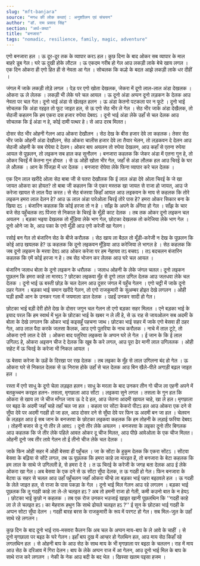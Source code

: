 ```yaml
---
slug: "mft-banjara"
source: "मगध की लोक कथाएं : अनुशाीलन एवं संचयन"
author: "डॉ. राम प्रसाद सिंह"
section: "अर्थ-कथा"
title: "बनजारा"
tags: "nomadic, resilience, family, magic, adventure"
---
```

एगो बनजारा हल । ऊ दूर-दूर तक के व्यापार करऽ हल। कुछ दिना के बाद ओकर सब व्यापार के माल बाहरे डूब गेल। घरे ऊ दुखी होके लौटल । ऊ एकदम गरीब हो गेल आउ लकड़ी लाके बेचे खाय लगल । एक दिन ओकरा ही एगो हित ही से नेवता आ गेल । सोचलक कि कल्हे के बदल आझे लकड़ी लाके धर दीहीं । 

जंगल में जाके लकड़ी तोड़े लगल । पेड़ पर एगो खोता देखलक, जेकरा में दूगो लाल-लाल अंडा देखलक । ओकरा ऊ ले लेलक । लकड़ी भी लेके घरे चल आयल । ऊ दूनो अंडा अप्पन दूनो लड़कन के देलक आउ नेवता पर चल गेल। दूनो भाई अंडा से खेलइत हलन । ऊ अंडा केतनो पटकला पर न फूटे । दूनो भाई सोचलक कि अंडा रहइत तो फूट जाइत हल, से ऊ एगो सेठ भीर ले गेल । सेठ भीर जाके अंडा देखैलक, तो सेठजी कहलन कि हम एकरा दस हजार रुपेया देबवऽ । दूनो भाई अंडा लेके उहाँ से चल देलक आउ सोचलक कि ई अंडा न हे, कोई दामी पत्थर हे। से आउ दरब मिलत। 

दोसर सेठ भीर ओहनी गेलन आउ ओकरा देखौलन । सेठ देख के बीस हजार देवे ला कहलक। तेसर सेठ भीर जाके ओहनी अंडा देखौलन, सेठ ओकरा चालीस हजार देवे ला तैयार भेलन, तो लड़कवन दे देलन आउ सेठजी ओहनी के सब रोपेया दे देलन। ओकर बाप अयलन तो रुपेया देखलन, आउ कहाँ से एतना रुपेया आयल से पूछलन, तो लइकन सब हाल कह सुनौलन । बनजारा कहलक कि जेकर अंडा में एतना गुन हे, तो ओकर चिरईं में केतना गुन होयत । से ऊ ओही खोता भीर गेल, जहाँ से अंडा लौलक हल आउ चिरई के घर ले औलक । आन के पिंजड़ा में धर देलक । बनजारा रोपेया लेके फिना व्यापार करे चल देलक । 

एक दिन लाल खरीदे ओला सेठ बाबा जी से पतरा देखौलक कि ई लाल अंडा देवे ओला चिरई के जे खा जायत ओकरा का होयत?  तो बाबा जी कहलन कि जे एकर मस्तक खा जायत से राजा हो जायत, आउ जे करेजा खायत से लाल पैदा करत। से सेठ बंजरवा किहाँ आयल आउ लइकवन के माय से कहलक कि तोरे लइकन हमरा लाल देलन हे? आउ ऊ लाल अंडा पारेओला चिरई तोरे पास हे? हमरा ओकर सिकार बना के खिया दऽ । बंजारिन कहलक कि कोई हरजा तो न हे । साँझ के अपने के अँगेया हो गेल । साँझ के चार बजे सेठ पहुँचलक तऽ पिंजरा से निकाल के चिरई के मूँड़ी काट देलक । तब तक ओकर दूनो लइकन चल अयलन । बड़का भइया देखलक तो मुँड़िया लेके भाग गेल, छोटका देखलक तो करेजिया लेके भाग गेल । दूनो ओने जा के, आउ पका के एगो मूँड़ी आउ एगो करेजी खा गेलन। 

रसोई बन गेल तो बंजारिन सेठ के बीजे करौलक । सेठ खाय ला बैठल तो मूँड़ी-करेजी न देख के पूछलन कि कोई आउ खयलक हे? ऊ कहलक कि दूनो लइकवन मूँड़िया आउ करेजिया ले भागल हे । सेठ कहलक कि जब दूनो लइकन के मरवा देवऽ आउ ओकर करेजा पर हम नेहायव तऽ बचवऽ । तऽ बदचलन बंजारिन कहलक कि एमें कोई हरजा न हे। तब सेठ भोजन कर लेलक आउ घरे चल आयल । 

बंजारिन जलाध बोला के दूनो लइकन के धरौलक । जलाध ओहनी के लेके जंगल चलल। दूनो लइकन पूछलन कि हमरा काहे ला मारवऽ ? छोटका लइकवा मुँह से दूगो लाल उगिल देलक आउ जलधवा लेके चल देलक । दूनो भाई ऊ बस्ती छोड़ के चल देलन आउ दूसर जंगल में पहुँच गेलन । एगो चट्टी में जाके दूनो ठहर गेलन । बड़का भाई समान खरीदे गेलन, तो एगो राजकुमारी के सुअम्बर होइत देखे लगलन । ओही घड़ी हाथी आन के उनकर गला में जयमाला डाल देलक । उहईं उनकर सादी हो गेल। 

छोटका भाई बड़ी देरी होते देख के दोसर जगुन चल गेलन तो एगो बड़का सहर मिलल । एने बड़का भाई के इयाद परल कि हम स्वार्थ में भूल के छोटका भाई के खबर न ले ली हे, से ऊ राह से जायओलन सब अदमी के बोला के देखे लगलन कि ओकर भाई कइसहूँ पहचना जाथ। छोटका भाई सहर में जाके एगो बेसवा ही ठहर गेल, आउ लाल पैदा करके जलसा कैलक, आउ एगो पुतरिया के नाच करौलक । नाचे में ताल टूटे, तो ओकरा एगो लाल दे देवे । ओकरा बाद पतुरिया लइकवा के अप्पन घरे ले गेल । ई जान के कि ई लाल उगिलऽ हे, ओकरा अइसन चीज दे देलक कि खूब कै करे लगल, आउ पूरा ढेर मानी लाल उगिललक । ओही सहेट में ऊ चिरई के करेजा भी निकल आयल ।

ऊ बेसवा करेजा के ऊहें के दिरखा पर रख देलक । तब लइका के मुँह से लाल उगिलना बंद हो गेल । ऊ ओकरा घरे से निकाल देलक से ऊ निरास होके उहाँ से चल देलक आउ बिन खैले-पीले अगाड़ी बढ़ल जाइत हल ।
 
रस्ता में एगो साधु के दूगो चेला लड़इत हलन। साधु के मरला के बाद उनकर तीन गो चीज ला एहनी अपने में बतकुच्चन करइत हलन- तसला, मृगछाला आउ सोंटा । लइकवा सुने लगल । तसला के गुन हल कि ओकरा से खाय ला जे चीज माँगल जाय ऊ दे दे हल, आउ जेतना आदमी खायल चाहे, खा ले हल। मृगछाला पर बइठ के अदमी जहाँ चाहे तहाँ चल जा हल । कहला पर सोंटा केकरो पीटऽ हल आउ ओकरा एक दने से सुँघा देवे पर अदमी गदही हो जा हल, आउ दोसर दने से सुँघा देवे पर फिन ऊ अदमी बन जा हल । चेलवन के लड़इत आउ ई सब जान के बनजरवा के छोटका लइकवा कहलक कि हम तोहनी के लड़ाई फरिया देबवऽ । तोहनी बजार से दू गो तीर ले आवऽ । दूनो तीर लेके अयलन । बनजरवा के लइका दूनो तीर बिगलक आउ कहलक कि जे तीर लेके पहिले आवत ओकर दू चीज मिलत, आउ पीछे आवेओला के एक चीज मिलत। ओहनी दूनो जब तीर लावे गेलन तो ई तीनो चीज लेके चल देलक । 

जाके फिन ओही सहर में ओही बेसवा ही पहुँचल । जा के सोंटा के हुकुम देलक कि एकरा सोंटऽ । सोंटवा बेसवा के बढ़िया से सोंटे लगल, तब ऊ पूछलक कि हमरा काहे ला मारइत हें, तो बनजारा के बेटा कहलक कि हम लाल के साथे जे उगिलली हे, से हमरा दे दे । त ऊ चिरई के करेजी के जगह बता देलक आउ ई लेके ओकरा खा गेल। अब बेसवा के एक दने से ऊ सोंटा सुँघा देलक, त ऊ गदही हो गेल। फिन बनजारा के बेटवा ऊ सहर से चलल आउ उहाँ पहुँचलन जहाँ ओकरा चीन्हे ला बड़का भाई पहरा बइठवले हल । ऊ गदही के लेले जाइत हल, से राजा के पास पकड़ा के गेल । दूनो भाई मिल गेलन आउ रहे लगलन । बड़का भाई पूछलक कि तू गदही काहे ला ले-ले चलइत हऽ ? अब तो हमनी राजा हो गेली, कमी कउनो बात के न हेयऽ । छोटका भाई कुछो न कहलक । तब एक रोज उनकर भउजाई खाइत खानी पूछलथिन कि ''गदही काहे ला ले ले चलइत हऽ। का मेहरारू हथुन कि साथे ढोयले चलइत हऽ ?'' ई सुन के छोटका भाई गदही के अप्पन सोटा सुँघा देलन । गदही बारह बरस के राजकुमारी के रूप में परगट हो गेल। सब मिल-जुल के उहाँ साथे रहे लगलन।

कुछ दिन के बाद दूनो भाई राय-मसवरा कैलन कि अब चल के अप्पन माय-बाप के ले आवे के चाहीं । से दूनो मृगछाला पर बइठ के घरे गेलन। इहाँ बाप दुख में आन्हर हो गेलथिन हल, आउ माय सेठ किहाँ रहे लगलथिन हल । से ओहनी बाप के आउ सेठ के साथ माय के भी मृगछाला पर बइठा के चललन। राह में माय आउ सेठ के दरिआव में गिरा देलन। बाप के लेके अप्पन राज में आ गेलन, आउ दूनो भाई मिल के बाप के साथे राज करे लगलन । नेकी के नेक आउ बदी के बद भेल । खिस्सा खतम पइसा हजम । 

